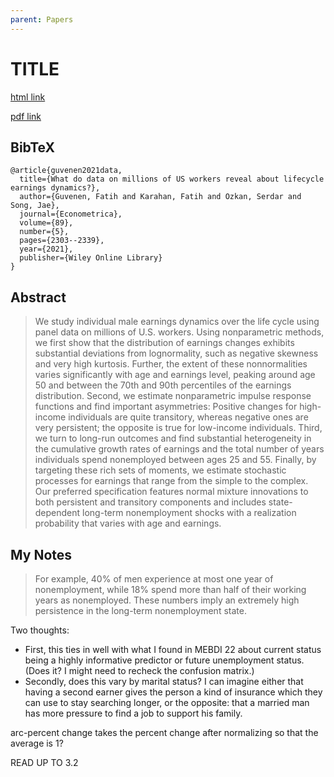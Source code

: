 ```yaml
---
parent: Papers
---
```


# TITLE

[html link](https://onlinelibrary.wiley.com/doi/full/10.3982/ECTA14603)

[pdf link]()

## BibTeX
```
@article{guvenen2021data,
  title={What do data on millions of US workers reveal about lifecycle earnings dynamics?},
  author={Guvenen, Fatih and Karahan, Fatih and Ozkan, Serdar and Song, Jae},
  journal={Econometrica},
  volume={89},
  number={5},
  pages={2303--2339},
  year={2021},
  publisher={Wiley Online Library}
}
```

## Abstract

> We study individual male earnings dynamics over the life cycle using panel data on millions of U.S. workers. Using nonparametric methods, we first show that the distribution of earnings changes exhibits substantial deviations from lognormality, such as negative skewness and very high kurtosis. Further, the extent of these nonnormalities varies significantly with age and earnings level, peaking around age 50 and between the 70th and 90th percentiles of the earnings distribution. Second, we estimate nonparametric impulse response functions and find important asymmetries: Positive changes for high-income individuals are quite transitory, whereas negative ones are very persistent; the opposite is true for low-income individuals. Third, we turn to long-run outcomes and find substantial heterogeneity in the cumulative growth rates of earnings and the total number of years individuals spend nonemployed between ages 25 and 55. Finally, by targeting these rich sets of moments, we estimate stochastic processes for earnings that range from the simple to the complex. Our preferred specification features normal mixture innovations to both persistent and transitory components and includes state-dependent long-term nonemployment shocks with a realization probability that varies with age and earnings.




## My Notes

> For example, 40% of men experience at most one year of nonemployment, while 18%
spend more than half of their working years as nonemployed. These numbers imply an
extremely high persistence in the long-term nonemployment state.

Two thoughts:
- First, this ties in well with what I found in MEBDI 22 about current status being a highly informative predictor or future unemployment status. (Does it? I might need to recheck the confusion matrix.)
- Secondly, does this vary by marital status? I can imagine either that having a second earner gives the person a kind of insurance which they can use to stay searching longer, or the opposite: that a married man has more pressure to find a job to support his family.


arc-percent change takes the percent change after normalizing so that the average is 1?

READ UP TO 3.2

